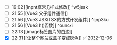 
- [ ] 19:02 [[inpnt框常见样式修改]] ^w5jsak
- [ ] 21:55 [[Vue3 父子组件通信]]
- [ ] 21:56 [[Vue3 JSX/TSX的方式开发组件]] ^qnp3ku
- [ ] 21:56 [[Vue3 h()函数]] ^ouncxi
- [ ] 22:13 [[image标签图片的白边]]
- [x] 22:31 [[让整个网站或盒子变成灰色]] ✅ 2022-12-06